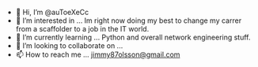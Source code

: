 - 👋 Hi, I’m @auToeXeCc
- 👀 I’m interested in ...
  Im right now doing my best to change my carrer from a scaffolder to a job in the IT world.
- 🌱 I’m currently learning ...
  Python and overall network engineering stuff.  
- 💞️ I’m looking to collaborate on ...
- 📫 How to reach me ...
  jimmy87olsson@gmail.com

<!---
auToeXeCc/auToeXeCc is a ✨ special ✨ repository because its `README.md` (this file) appears on your GitHub profile.
You can click the Preview link to take a look at your changes.
--->
